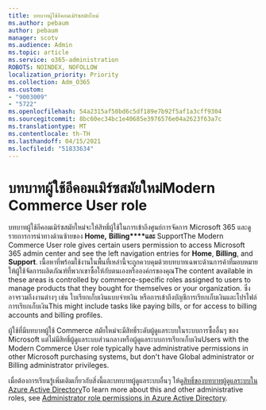 ```yaml
---
title: บทบาทผู้ใช้อีคอมเมิร์ซสมัยใหม่
ms.author: pebaum
author: pebaum
manager: scotv
ms.audience: Admin
ms.topic: article
ms.service: o365-administration
ROBOTS: NOINDEX, NOFOLLOW
localization_priority: Priority
ms.collection: Adm_O365
ms.custom:
- "9003009"
- "5722"
ms.openlocfilehash: 54a2315af50bd6c5df189e7b92f5af1a3cff9304
ms.sourcegitcommit: 8bc60ec34bc1e40685e3976576e04a2623f63a7c
ms.translationtype: MT
ms.contentlocale: th-TH
ms.lasthandoff: 04/15/2021
ms.locfileid: "51833634"
---
```

# <a name="modern-commerce-user-role"></a><span data-ttu-id="bc206-102">บทบาทผู้ใช้อีคอมเมิร์ซสมัยใหม่</span><span class="sxs-lookup"><span data-stu-id="bc206-102">Modern Commerce User role</span></span>

<span data-ttu-id="bc206-103">บทบาทผู้ใช้อีคอมเมิร์ซสมัยใหม่จะให้สิทธิ์ผู้ใช้ในการเข้าถึงศูนย์การจัดการ Microsoft 365 และดูรายการการนําทางด้านซ้ายของ **Home,** **Billing\*\*\*\*และ** Support</span><span class="sxs-lookup"><span data-stu-id="bc206-103">The Modern Commerce User role gives certain users permission to access Microsoft 365 admin center and see the left navigation entries for **Home**, **Billing**, and **Support**.</span></span> <span data-ttu-id="bc206-104">เนื้อหาที่พร้อมใช้งานในพื้นที่เหล่านี้จะถูกควบคุมด้วยบทบาทเฉพาะด้านการค้าที่มอบหมายให้ผู้ใช้จัดการผลิตภัณฑ์ที่พวกเขาซื้อให้กับตนเองหรือองค์กรของคุณ</span><span class="sxs-lookup"><span data-stu-id="bc206-104">The content available in these areas is controlled by commerce-specific roles assigned to users to manage products that they bought for themselves or your organization.</span></span> <span data-ttu-id="bc206-105">ซึ่งอาจรวมถึงงานต่างๆ เช่น ใบเรียกเก็บเงินแบบจ่ายเงิน หรือการเข้าถึงบัญชีการเรียกเก็บเงินและโปรไฟล์การเรียกเก็บเงิน</span><span class="sxs-lookup"><span data-stu-id="bc206-105">This might include tasks like paying bills, or for access to billing accounts and billing profiles.</span></span>

<span data-ttu-id="bc206-106">ผู้ใช้ที่มีบทบาทผู้ใช้ Commerce สมัยใหม่จะมีสิทธิ์ระดับผู้ดูแลระบบในระบบการซื้ออื่นๆ ของ Microsoft แต่ไม่มีสิทธิ์ผู้ดูแลระบบส่วนกลางหรือผู้ดูแลระบบการเรียกเก็บเงิน</span><span class="sxs-lookup"><span data-stu-id="bc206-106">Users with the Modern Commerce User role typically have administrative permissions in other Microsoft purchasing systems, but don't have Global administrator or Billing administrator privileges.</span></span>

<span data-ttu-id="bc206-107">เมื่อต้องการเรียนรู้เพิ่มเติมเกี่ยวกับสิ่งนี้และบทบาทผู้ดูแลระบบอื่นๆ ให้ดู[สิทธิ์ของบทบาทผู้ดูแลระบบใน Azure Active Directory](https://docs.microsoft.com/azure/active-directory/users-groups-roles/directory-assign-admin-roles#modern-commerce-administrator)</span><span class="sxs-lookup"><span data-stu-id="bc206-107">To learn more about this and other administrative roles, see [Administrator role permissions in Azure Active Directory](https://docs.microsoft.com/azure/active-directory/users-groups-roles/directory-assign-admin-roles#modern-commerce-administrator).</span></span>